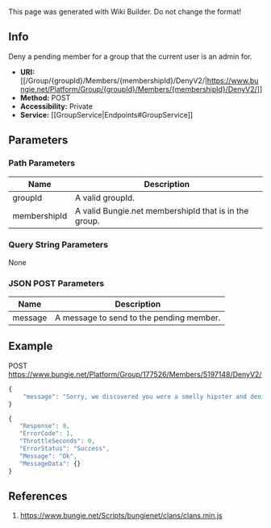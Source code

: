 <span class="wiki-builder">This page was generated with Wiki Builder. Do not change the format!</span>

## Info
Deny a pending member for a group that the current user is an admin for. 
* **URI:** [[/Group/{groupId}/Members/{membershipId}/DenyV2/|https://www.bungie.net/Platform/Group/{groupId}/Members/{membershipId}/DenyV2/]]
* **Method:** POST
* **Accessibility:** Private
* **Service:** [[GroupService|Endpoints#GroupService]]

## Parameters
### Path Parameters
Name | Description
---- | -----------
groupId | A valid groupId.
membershipId | A valid Bungie.net membershipId that is in the group.

### Query String Parameters
None

### JSON POST Parameters
Name | Description
---- | -----------
message | A message to send to the pending member.

## Example
POST https://www.bungie.net/Platform/Group/177526/Members/5197148/DenyV2/
```javascript
{
    "message": "Sorry, we discovered you were a smelly hipster and denied you access to our exclusive clan."
}
```
 ```javascript
{
    "Response": 0,
    "ErrorCode": 1,
    "ThrottleSeconds": 0,
    "ErrorStatus": "Success",
    "Message": "Ok",
    "MessageData": {}
}
```

## References
1. https://www.bungie.net/Scripts/bungienet/clans/clans.min.js
